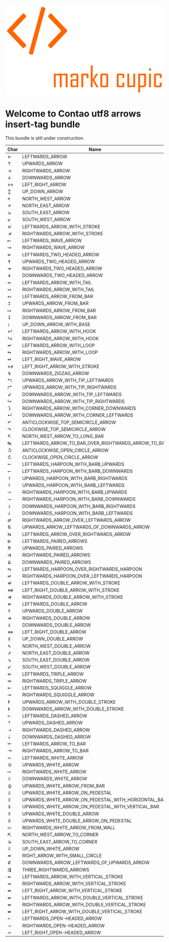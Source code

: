 ![Alt text](src/Resources/public/logo.png?raw=true "logo")


# Welcome to Contao utf8 arrows insert-tag bundle
This bundle is still under construction.


Char|Name|Dec
--- |--- |--- 
←|LEFTWARDS_ARROW|8592
↑|UPWARDS_ARROW|8593
→|RIGHTWARDS_ARROW|8594
↓|DOWNWARDS_ARROW|8595
↔|LEFT_RIGHT_ARROW|8596
↕|UP_DOWN_ARROW|8597
↖|NORTH_WEST_ARROW|8598
↗|NORTH_EAST_ARROW|8599
↘|SOUTH_EAST_ARROW|8600
↙|SOUTH_WEST_ARROW|8601
↚|LEFTWARDS_ARROW_WITH_STROKE|8602
↛|RIGHTWARDS_ARROW_WITH_STROKE|8603
↜|LEFTWARDS_WAVE_ARROW|8604
↝|RIGHTWARDS_WAVE_ARROW|8605
↞|LEFTWARDS_TWO_HEADED_ARROW|8606
↟|UPWARDS_TWO_HEADED_ARROW|8607
↠|RIGHTWARDS_TWO_HEADED_ARROW|8608
↡|DOWNWARDS_TWO_HEADED_ARROW|8609
↢|LEFTWARDS_ARROW_WITH_TAIL|8610
↣|RIGHTWARDS_ARROW_WITH_TAIL|8611
↤|LEFTWARDS_ARROW_FROM_BAR|8612
↥|UPWARDS_ARROW_FROM_BAR|8613
↦|RIGHTWARDS_ARROW_FROM_BAR|8614
↧|DOWNWARDS_ARROW_FROM_BAR|8615
↨|UP_DOWN_ARROW_WITH_BASE|8616
↩|LEFTWARDS_ARROW_WITH_HOOK|8617
↪|RIGHTWARDS_ARROW_WITH_HOOK|8618
↫|LEFTWARDS_ARROW_WITH_LOOP|8619
↬|RIGHTWARDS_ARROW_WITH_LOOP|8620
↭|LEFT_RIGHT_WAVE_ARROW|8621
↮|LEFT_RIGHT_ARROW_WITH_STROKE|8622
↯|DOWNWARDS_ZIGZAG_ARROW|8623
↰|UPWARDS_ARROW_WITH_TIP_LEFTWARDS|8624
↱|UPWARDS_ARROW_WITH_TIP_RIGHTWARDS|8625
↲|DOWNWARDS_ARROW_WITH_TIP_LEFTWARDS|8626
↳|DOWNWARDS_ARROW_WITH_TIP_RIGHTWARDS|8627
↴|RIGHTWARDS_ARROW_WITH_CORNER_DOWNWARDS|8628
↵|DOWNWARDS_ARROW_WITH_CORNER_LEFTWARDS|8629
↶|ANTICLOCKWISE_TOP_SEMICIRCLE_ARROW|8630
↷|CLOCKWISE_TOP_SEMICIRCLE_ARROW|8631
↸|NORTH_WEST_ARROW_TO_LONG_BAR|8632
↹|LEFTWARDS_ARROW_TO_BAR_OVER_RIGHTWARDS_ARROW_TO_BAR|8633
↺|ANTICLOCKWISE_OPEN_CIRCLE_ARROW|8634
↻|CLOCKWISE_OPEN_CIRCLE_ARROW|8635
↼|LEFTWARDS_HARPOON_WITH_BARB_UPWARDS|8636
↽|LEFTWARDS_HARPOON_WITH_BARB_DOWNWARDS|8637
↾|UPWARDS_HARPOON_WITH_BARB_RIGHTWARDS|8638
↿|UPWARDS_HARPOON_WITH_BARB_LEFTWARDS|8639
⇀|RIGHTWARDS_HARPOON_WITH_BARB_UPWARDS|8640
⇁|RIGHTWARDS_HARPOON_WITH_BARB_DOWNWARDS|8641
⇂|DOWNWARDS_HARPOON_WITH_BARB_RIGHTWARDS|8642
⇃|DOWNWARDS_HARPOON_WITH_BARB_LEFTWARDS|8643
⇄|RIGHTWARDS_ARROW_OVER_LEFTWARDS_ARROW|8644
⇅|UPWARDS_ARROW_LEFTWARDS_OF_DOWNWARDS_ARROW|8645
⇆|LEFTWARDS_ARROW_OVER_RIGHTWARDS_ARROW|8646
⇇|LEFTWARDS_PAIRED_ARROWS|8647
⇈|UPWARDS_PAIRED_ARROWS|8648
⇉|RIGHTWARDS_PAIRED_ARROWS|8649
⇊|DOWNWARDS_PAIRED_ARROWS|8650
⇋|LEFTWARDS_HARPOON_OVER_RIGHTWARDS_HARPOON|8651
⇌|RIGHTWARDS_HARPOON_OVER_LEFTWARDS_HARPOON|8652
⇍|LEFTWARDS_DOUBLE_ARROW_WITH_STROKE|8653
⇎|LEFT_RIGHT_DOUBLE_ARROW_WITH_STROKE|8654
⇏|RIGHTWARDS_DOUBLE_ARROW_WITH_STROKE|8655
⇐|LEFTWARDS_DOUBLE_ARROW|8656
⇑|UPWARDS_DOUBLE_ARROW|8657
⇒|RIGHTWARDS_DOUBLE_ARROW|8658
⇓|DOWNWARDS_DOUBLE_ARROW|8659
⇔|LEFT_RIGHT_DOUBLE_ARROW|8660
⇕|UP_DOWN_DOUBLE_ARROW|8661
⇖|NORTH_WEST_DOUBLE_ARROW|8662
⇗|NORTH_EAST_DOUBLE_ARROW|8663
⇘|SOUTH_EAST_DOUBLE_ARROW|8664
⇙|SOUTH_WEST_DOUBLE_ARROW|8665
⇚|LEFTWARDS_TRIPLE_ARROW|8666
⇛|RIGHTWARDS_TRIPLE_ARROW|8667
⇜|LEFTWARDS_SQUIGGLE_ARROW|8668
⇝|RIGHTWARDS_SQUIGGLE_ARROW|8669
⇞|UPWARDS_ARROW_WITH_DOUBLE_STROKE|8670
⇟|DOWNWARDS_ARROW_WITH_DOUBLE_STROKE|8671
⇠|LEFTWARDS_DASHED_ARROW|8672
⇡|UPWARDS_DASHED_ARROW|8673
⇢|RIGHTWARDS_DASHED_ARROW|8674
⇣|DOWNWARDS_DASHED_ARROW|8675
⇤|LEFTWARDS_ARROW_TO_BAR|8676
⇥|RIGHTWARDS_ARROW_TO_BAR|8677
⇦|LEFTWARDS_WHITE_ARROW|8678
⇧|UPWARDS_WHITE_ARROW|8679
⇨|RIGHTWARDS_WHITE_ARROW|8680
⇩|DOWNWARDS_WHITE_ARROW|8681
⇪|UPWARDS_WHITE_ARROW_FROM_BAR|8682
⇫|UPWARDS_WHITE_ARROW_ON_PEDESTAL|8683
⇬|UPWARDS_WHITE_ARROW_ON_PEDESTAL_WITH_HORIZONTAL_BAR|8684
⇭|UPWARDS_WHITE_ARROW_ON_PEDESTAL_WITH_VERTICAL_BAR|8685
⇮|UPWARDS_WHITE_DOUBLE_ARROW|8686
⇯|UPWARDS_WHITE_DOUBLE_ARROW_ON_PEDESTAL|8687
⇰|RIGHTWARDS_WHITE_ARROW_FROM_WALL|8688
⇱|NORTH_WEST_ARROW_TO_CORNER|8689
⇲|SOUTH_EAST_ARROW_TO_CORNER|8690
⇳|UP_DOWN_WHITE_ARROW|8691
⇴|RIGHT_ARROW_WITH_SMALL_CIRCLE|8692
⇵|DOWNWARDS_ARROW_LEFTWARDS_OF_UPWARDS_ARROW|8693
⇶|THREE_RIGHTWARDS_ARROWS|8694
⇷|LEFTWARDS_ARROW_WITH_VERTICAL_STROKE|8695
⇸|RIGHTWARDS_ARROW_WITH_VERTICAL_STROKE|8696
⇹|LEFT_RIGHT_ARROW_WITH_VERTICAL_STROKE|8697
⇺|LEFTWARDS_ARROW_WITH_DOUBLE_VERTICAL_STROKE|8698
⇻|RIGHTWARDS_ARROW_WITH_DOUBLE_VERTICAL_STROKE|8699
⇼|LEFT_RIGHT_ARROW_WITH_DOUBLE_VERTICAL_STROKE|8700
⇽|LEFTWARDS_OPEN-HEADED_ARROW|8701
⇾|RIGHTWARDS_OPEN-HEADED_ARROW|8702
⇿|LEFT_RIGHT_OPEN-HEADED_ARROW|8703
